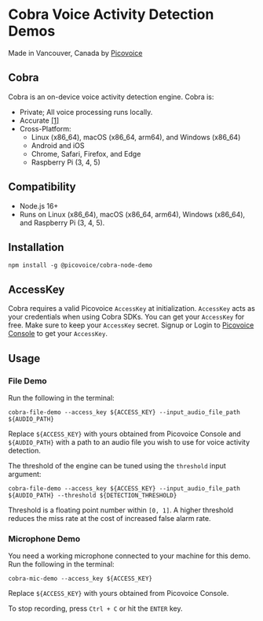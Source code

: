 # Cobra Voice Activity Detection Demos

Made in Vancouver, Canada by [Picovoice](https://picovoice.ai)

## Cobra

Cobra is an on-device voice activity detection engine. Cobra is:

- Private; All voice processing runs locally.
- Accurate [[1]](https://picovoice.ai/docs/benchmark/vad/#results)
- Cross-Platform:
    - Linux (x86_64), macOS (x86_64, arm64), and Windows (x86_64)
    - Android and iOS
    - Chrome, Safari, Firefox, and Edge
    - Raspberry Pi (3, 4, 5)

## Compatibility

- Node.js 16+
- Runs on Linux (x86_64), macOS (x86_64, arm64), Windows (x86_64), and Raspberry Pi (3, 4, 5).

## Installation

```console
npm install -g @picovoice/cobra-node-demo
```

## AccessKey

Cobra requires a valid Picovoice `AccessKey` at initialization. `AccessKey` acts as your credentials when using Cobra SDKs.
You can get your `AccessKey` for free. Make sure to keep your `AccessKey` secret.
Signup or Login to [Picovoice Console](https://console.picovoice.ai/) to get your `AccessKey`.

## Usage

### File Demo

Run the following in the terminal:

```console
cobra-file-demo --access_key ${ACCESS_KEY} --input_audio_file_path ${AUDIO_PATH}
```

Replace `${ACCESS_KEY}` with yours obtained from Picovoice Console and `${AUDIO_PATH}` with a path to an audio file you
wish to use for voice activity detection.

The threshold of the engine can be tuned using the `threshold` input argument:

```console
cobra-file-demo --access_key ${ACCESS_KEY} --input_audio_file_path ${AUDIO_PATH} --threshold ${DETECTION_THRESHOLD}
```

Threshold is a floating point number within `[0, 1]`. A higher threshold reduces the miss rate at the cost of increased false alarm rate.

### Microphone Demo

You need a working microphone connected to your machine for this demo. Run the following in the terminal:

```console
cobra-mic-demo --access_key ${ACCESS_KEY}
```

Replace `${ACCESS_KEY}` with yours obtained from Picovoice Console.

To stop recording, press `Ctrl + C` or hit the `ENTER` key.
